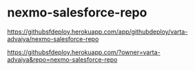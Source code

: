 # nexmo-salesforce-repo

https://githubsfdeploy.herokuapp.com/app/githubdeploy/varta-advaiya/nexmo-salesforce-repo

https://githubsfdeploy.herokuapp.com/?owner=varta-advaiya&repo=nexmo-salesforce-repo
